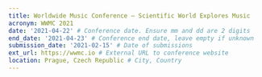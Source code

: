 ```yaml
---
title: Worldwide Music Conference — Scientific World Explores Music
acronym: WWMC 2021
date: '2021-04-22' # Conference date. Ensure mm and dd are 2 digits
end_date: '2021-04-23' # Conference end date, leave empty if unknown
submission_date: '2021-02-15' # Date of submissions
ext_url: https://wwmc.io # External URL to conference website
location: Prague, Czech Republic # City, Country
---
```

